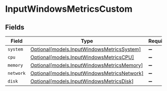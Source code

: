 # InputWindowsMetricsCustom


## Fields

| Field                                                                                  | Type                                                                                   | Required                                                                               | Description                                                                            |
| -------------------------------------------------------------------------------------- | -------------------------------------------------------------------------------------- | -------------------------------------------------------------------------------------- | -------------------------------------------------------------------------------------- |
| `system`                                                                               | [Optional[models.InputWindowsMetricsSystem]](../models/inputwindowsmetricssystem.md)   | :heavy_minus_sign:                                                                     | N/A                                                                                    |
| `cpu`                                                                                  | [Optional[models.InputWindowsMetricsCPU]](../models/inputwindowsmetricscpu.md)         | :heavy_minus_sign:                                                                     | N/A                                                                                    |
| `memory`                                                                               | [Optional[models.InputWindowsMetricsMemory]](../models/inputwindowsmetricsmemory.md)   | :heavy_minus_sign:                                                                     | N/A                                                                                    |
| `network`                                                                              | [Optional[models.InputWindowsMetricsNetwork]](../models/inputwindowsmetricsnetwork.md) | :heavy_minus_sign:                                                                     | N/A                                                                                    |
| `disk`                                                                                 | [Optional[models.InputWindowsMetricsDisk]](../models/inputwindowsmetricsdisk.md)       | :heavy_minus_sign:                                                                     | N/A                                                                                    |